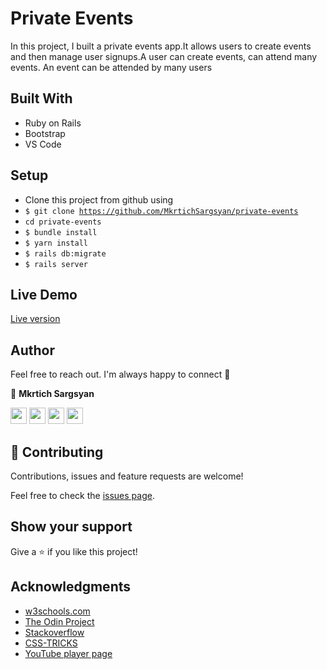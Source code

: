 # Private Events

In this project, I built a private events app.It allows users to create events and then manage user signups.A user can create events, can attend many events. An event can be attended by many users


## Built With

- Ruby on Rails
- Bootstrap
- VS Code


##  Setup    <a name = "setup"></a>
- Clone this project from github using
- <code>$ git clone https://github.com/MkrtichSargsyan/private-events</code>
- <code>cd private-events</code>
- <code>$ bundle install</code>
- <code>$ yarn install</code>
- <code>$ rails db:migrate</code>
- <code>$ rails server</code>



## Live Demo

<a href= "https://fight-club01.herokuapp.com/" target="_blank">Live version</a>

## Author

Feel free to reach out. I'm always happy to connect :slightly_smiling_face:

👤 **Mkrtich Sargsyan**


[<code><img height="26" src="https://cdn.iconscout.com/icon/free/png-256/github-153-675523.png"></code>](https://github.com/MkrtichSargsyan)
[<code><img height="26" src="https://upload.wikimedia.org/wikipedia/sco/thumb/9/9f/Twitter_bird_logo_2012.svg/1200px-Twitter_bird_logo_2012.svg.png"></code>](https://twitter.com/MkrtichSargsyan)
[<code><img height="26" src="https://upload.wikimedia.org/wikipedia/commons/thumb/c/c9/Linkedin.svg/1200px-Linkedin.svg.png"></code>](https://www.linkedin.com/in/mkrtich-sargsyan/)
[<code><img height="26" src="https://upload.wikimedia.org/wikipedia/commons/a/ab/Gmail_Icon.svg"></code>](mailto:mkrtichsargsyan24@gmail.com)



## 🤝 Contributing

Contributions, issues and feature requests are welcome!

Feel free to check the <a href="https://github.com/RICKCOYL/embeded-images-and-videos/issues"> issues page</a>.

## Show your support

Give a ⭐️ if you like this project!

## Acknowledgments

- <a href="https://www.w3schools.com/" target="_blank">w3schools.com</a> 
- <a href="https://www.theodinproject.com/" target="_blank">The Odin Project</a>
- <a href="https://www.stackoverflow.com/" target="_blank">Stackoverflow</a>
- <a href="https://css-tricks.com/" target="_blank">CSS-TRICKS</a>
- <a href="https://youtube.com/" target="_blank">YouTube player page</a>
